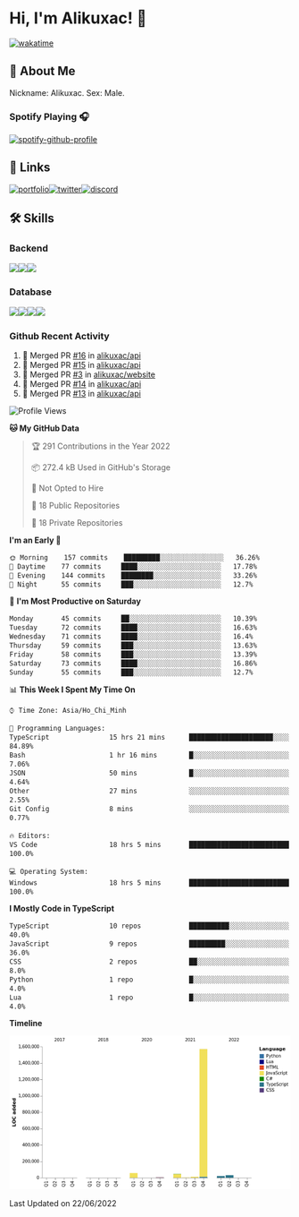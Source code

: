 # Hi, I'm Alikuxac! 👋
[![wakatime](https://wakatime.com/badge/user/f351a39f-05c3-4440-84c7-6444ba23d95e.svg)](https://wakatime.com/@alikuxac)
## 🚀 About Me
Nickname: Alikuxac.
Sex: Male.

### Spotify Playing 🎧
[![spotify-github-profile](https://spotify-github-profile.vercel.app/api/view?uid=1ug46od67cxvdqjx4zr7l33i4&cover_image=true&theme=natemoo-re&bar_color=53b14f&bar_color_cover=false)](https://open.spotify.com/user/1ug46od67cxvdqjx4zr7l33i4)

## 🔗 Links
[![portfolio][portfolio-badge]][website-link][![twitter][twitter-badge]][twitter-link][![discord][discord-badge]][discord-link]

## 🛠 Skills
<!---### Frontend--->

### Backend
[![](https://img.shields.io/badge/C%23-239120?style=for-the-badge&logo=c-sharp&logoColor=white)]()[![](https://img.shields.io/badge/JavaScript-F7DF1E?style=for-the-badge&logo=javascript&logoColor=black)]()[![](https://img.shields.io/badge/TypeScript-007ACC?style=for-the-badge&logo=typescript&logoColor=white)]()
### Database
[![](https://img.shields.io/badge/MySQL-00000F?style=for-the-badge&logo=mysql&logoColor=white)]()[![](https://img.shields.io/badge/MongoDB-4EA94B?style=for-the-badge&logo=mongodb&logoColor=white)]()[![](https://img.shields.io/badge/PostgreSQL-316192?style=for-the-badge&logo=postgresql&logoColor=white)]()[![](https://img.shields.io/badge/Redis-D82C20?style=for-the-badge&logo=RedislogoColor=white)]()
<!---### Tools--->

<!---### Framework--->

### Github Recent Activity
<!--START_SECTION:activity-->
1. 🎉 Merged PR [#16](https://github.com/alikuxac/api/pull/16) in [alikuxac/api](https://github.com/alikuxac/api)
2. 🎉 Merged PR [#15](https://github.com/alikuxac/api/pull/15) in [alikuxac/api](https://github.com/alikuxac/api)
3. 🎉 Merged PR [#3](https://github.com/alikuxac/website/pull/3) in [alikuxac/website](https://github.com/alikuxac/website)
4. 🎉 Merged PR [#14](https://github.com/alikuxac/api/pull/14) in [alikuxac/api](https://github.com/alikuxac/api)
5. 🎉 Merged PR [#13](https://github.com/alikuxac/api/pull/13) in [alikuxac/api](https://github.com/alikuxac/api)
<!--END_SECTION:activity-->

<!--START_SECTION:waka-->
![Profile Views](http://img.shields.io/badge/Profile%20Views-6-blue)

**🐱 My GitHub Data** 

> 🏆 291 Contributions in the Year 2022
 > 
> 📦 272.4 kB Used in GitHub's Storage 
 > 
> 🚫 Not Opted to Hire
 > 
> 📜 18 Public Repositories 
 > 
> 🔑 18 Private Repositories  
 > 
**I'm an Early 🐤** 

```text
🌞 Morning    157 commits    █████████░░░░░░░░░░░░░░░░   36.26% 
🌆 Daytime    77 commits     ████░░░░░░░░░░░░░░░░░░░░░   17.78% 
🌃 Evening    144 commits    ████████░░░░░░░░░░░░░░░░░   33.26% 
🌙 Night      55 commits     ███░░░░░░░░░░░░░░░░░░░░░░   12.7%

```
📅 **I'm Most Productive on Saturday** 

```text
Monday       45 commits     ██░░░░░░░░░░░░░░░░░░░░░░░   10.39% 
Tuesday      72 commits     ████░░░░░░░░░░░░░░░░░░░░░   16.63% 
Wednesday    71 commits     ████░░░░░░░░░░░░░░░░░░░░░   16.4% 
Thursday     59 commits     ███░░░░░░░░░░░░░░░░░░░░░░   13.63% 
Friday       58 commits     ███░░░░░░░░░░░░░░░░░░░░░░   13.39% 
Saturday     73 commits     ████░░░░░░░░░░░░░░░░░░░░░   16.86% 
Sunday       55 commits     ███░░░░░░░░░░░░░░░░░░░░░░   12.7%

```


📊 **This Week I Spent My Time On** 

```text
⌚︎ Time Zone: Asia/Ho_Chi_Minh

💬 Programming Languages: 
TypeScript               15 hrs 21 mins      █████████████████████░░░░   84.89% 
Bash                     1 hr 16 mins        █░░░░░░░░░░░░░░░░░░░░░░░░   7.06% 
JSON                     50 mins             █░░░░░░░░░░░░░░░░░░░░░░░░   4.64% 
Other                    27 mins             ░░░░░░░░░░░░░░░░░░░░░░░░░   2.55% 
Git Config               8 mins              ░░░░░░░░░░░░░░░░░░░░░░░░░   0.77%

🔥 Editors: 
VS Code                  18 hrs 5 mins       █████████████████████████   100.0%

💻 Operating System: 
Windows                  18 hrs 5 mins       █████████████████████████   100.0%

```

**I Mostly Code in TypeScript** 

```text
TypeScript               10 repos            ██████████░░░░░░░░░░░░░░░   40.0% 
JavaScript               9 repos             █████████░░░░░░░░░░░░░░░░   36.0% 
CSS                      2 repos             ██░░░░░░░░░░░░░░░░░░░░░░░   8.0% 
Python                   1 repo              █░░░░░░░░░░░░░░░░░░░░░░░░   4.0% 
Lua                      1 repo              █░░░░░░░░░░░░░░░░░░░░░░░░   4.0%

```


**Timeline**

![Chart not found](https://raw.githubusercontent.com/alikuxac/alikuxac/master/charts/bar_graph.png) 


 Last Updated on 22/06/2022
<!--END_SECTION:waka-->

<!--- Link definition --->
[website-link]: https://alikuxac.xyz/
[twitter-link]: https://twitter.com/alikuxac
[discord-link]: https://discord.gg/8yfv46W
[kofi-link]: https://ko-fi.com/alikuxac
[Facebook]: https://www.facebook.com/anikuxac

[Instagram]: https://www.instagram.com/alikuxac/

<!--- Badgee Imag --->
[portfolio-badge]: https://img.shields.io/badge/my_portfolio-000?style=for-the-badge&logo=ko-fi&logoColor=white
[twitter-badge]: https://img.shields.io/badge/twitter-1DA1F2?style=for-the-badge&logo=twitter&logoColor=white
[discord-badge]: https://img.shields.io/badge/Discord-7289DA?style=for-the-badge&logo=discord&logoColor=white
